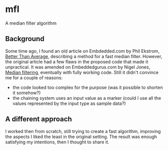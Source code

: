 # mfl
A median filter algorithm

## Background
Some time ago, I found an old article on Embdedded.com by Phil Ekstrom, [Better Than Average](https://www.embedded.com/better-than-average/), describing a method for a fast median filter.
However, the original article had a few flaws in the proposed code that made it unpractical.
It was amended on Embeddedgurus.com by Nigel Jones, [Median filtering](https://embeddedgurus.com/stack-overflow/2010/10/median-filtering/), eventually with fully working code.
Still it didn't convince me for a couple of reasons:
- the code looked too complex for the purpose (was it possible to shorten it somehow?)
- the chaining system uses an input value as a marker (could I use all the values represented by the input type as sample data?)

## A different approach
I worked then from scratch, still trying to create a fast algorithm, improving the aspects I liked the least in the original setting.
The result was enough satisfying my intentions, then I thought to share it.
